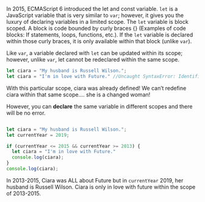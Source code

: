 In 2015, ECMAScript 6 introduced the let and const variable. `let` is a JavaScript variable that is very similar to `var`; however, it gives you the luxury of declaring variables in a limited scope. The `let` variable is block scoped. A block is code bounded by curly braces {} (Examples of code blocks: If statements, loops, functions, etc.). If the `let` variable is declared within those curly braces, it is only available within that block (unlike `var`). 


Like `var`, a variable declared with `let` can be updated within its scope; however, unlike `var`, let cannot be redeclared within the same scope.

```JavaScript
let ciara = "My husband is Russell Wilson.";
let ciara = "I'm in love with Future." //Uncaught SyntaxError: Identifier 'ciara' has already been declared
```

With this particular scope, ciara was already defined! We can’t redefine ciara within that same scope…. she is a changed woman!


However, you can <strong>declare</strong> the same variable in different scopes and there will be no error.

``` JavaScript

let ciara = "My husband is Russell Wilson.";
let currentYear = 2019;

if (currentYear <= 2015 && currentYear >= 2013) {
  let ciara = "I'm in love with Future."
  console.log(ciara);
}
console.log(ciara);
```

In 2013-2015, Ciara was ALL about Future but in `currentYear` 2019, her husband is Russell Wilson. Ciara is only in love with future within the scope of 2013-2015.
